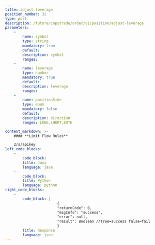 ```yaml
---
title: adjust leverage
position_number: 32
type: post
description: /future/copytrade/order/v1/position/adjust-leverage
parameters:
    -
        name: symbol
        type: string
        mandatory: true
        default:
        description: symbol
        ranges:
    -
        name: leverage
        type: number
        mandatory: true
        default:
        description: leverage
        ranges:
    -
        name: positionSide
        type: enum
        mandatory: false
        default:
        description: direction
        ranges: LONG,SHORT,BOTH

content_markdown: >-
    #### **Limit Flow Rules**

    2/s/apikey
left_code_blocks:
    -
        code_block:
        title: Java
        language: java
    -
        code_block:
        title: Python
        language: python
right_code_blocks:
    -
        code_block: |-
                        {
                        "returnCode": 0,
                        "msgInfo": "success",
                        "error": null,
                        "result": Boolean //true=success false=fail
                        }
        title: Response
        language: json
---
```

